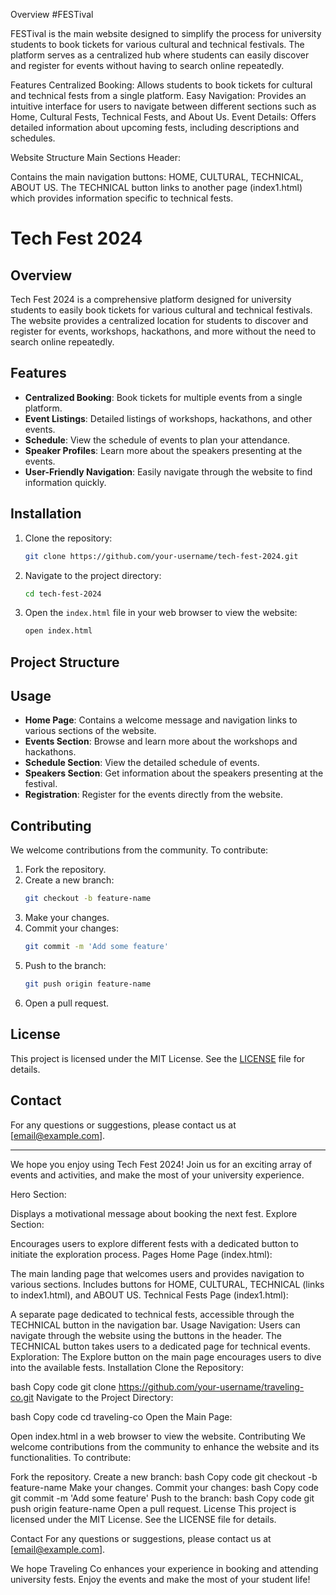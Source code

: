 Overview
#FESTival

FESTival is the main website designed to simplify the process for university students to book tickets for various cultural and technical festivals. The platform serves as a centralized hub where students can easily discover and register for events without having to search online repeatedly.

Features
Centralized Booking: Allows students to book tickets for cultural and technical fests from a single platform.
Easy Navigation: Provides an intuitive interface for users to navigate between different sections such as Home, Cultural Fests, Technical Fests, and About Us.
Event Details: Offers detailed information about upcoming fests, including descriptions and schedules.


Website Structure
Main Sections
Header:

Contains the main navigation buttons: HOME, CULTURAL, TECHNICAL, ABOUT US.
The TECHNICAL button links to another page (index1.html) which provides information specific to technical fests.
# Tech Fest 2024

## Overview

Tech Fest 2024 is a comprehensive platform designed for university students to easily book tickets for various cultural and technical festivals. The website provides a centralized location for students to discover and register for events, workshops, hackathons, and more without the need to search online repeatedly.

## Features

- **Centralized Booking**: Book tickets for multiple events from a single platform.
- **Event Listings**: Detailed listings of workshops, hackathons, and other events.
- **Schedule**: View the schedule of events to plan your attendance.
- **Speaker Profiles**: Learn more about the speakers presenting at the events.
- **User-Friendly Navigation**: Easily navigate through the website to find information quickly.

## Installation

1. Clone the repository:
    ```bash
    git clone https://github.com/your-username/tech-fest-2024.git
    ```

2. Navigate to the project directory:
    ```bash
    cd tech-fest-2024
    ```

3. Open the `index.html` file in your web browser to view the website:
    ```bash
    open index.html
    ```

## Project Structure


## Usage

- **Home Page**: Contains a welcome message and navigation links to various sections of the website.
- **Events Section**: Browse and learn more about the workshops and hackathons.
- **Schedule Section**: View the detailed schedule of events.
- **Speakers Section**: Get information about the speakers presenting at the festival.
- **Registration**: Register for the events directly from the website.

## Contributing

We welcome contributions from the community. To contribute:

1. Fork the repository.
2. Create a new branch:
    ```bash
    git checkout -b feature-name
    ```
3. Make your changes.
4. Commit your changes:
    ```bash
    git commit -m 'Add some feature'
    ```
5. Push to the branch:
    ```bash
    git push origin feature-name
    ```
6. Open a pull request.

## License

This project is licensed under the MIT License. See the [LICENSE](LICENSE) file for details.

## Contact

For any questions or suggestions, please contact us at [email@example.com].

---

We hope you enjoy using Tech Fest 2024! Join us for an exciting array of events and activities, and make the most of your university experience.




Hero Section:

Displays a motivational message about booking the next fest.
Explore Section:

Encourages users to explore different fests with a dedicated button to initiate the exploration process.
Pages
Home Page (index.html):

The main landing page that welcomes users and provides navigation to various sections.
Includes buttons for HOME, CULTURAL, TECHNICAL (links to index1.html), and ABOUT US.
Technical Fests Page (index1.html):

A separate page dedicated to technical fests, accessible through the TECHNICAL button in the navigation bar.
Usage
Navigation: Users can navigate through the website using the buttons in the header. The TECHNICAL button takes users to a dedicated page for technical events.
Exploration: The Explore button on the main page encourages users to dive into the available fests.
Installation
Clone the Repository:

bash
Copy code
git clone https://github.com/your-username/traveling-co.git
Navigate to the Project Directory:

bash
Copy code
cd traveling-co
Open the Main Page:

Open index.html in a web browser to view the website.
Contributing
We welcome contributions from the community to enhance the website and its functionalities. To contribute:

Fork the repository.
Create a new branch:
bash
Copy code
git checkout -b feature-name
Make your changes.
Commit your changes:
bash
Copy code
git commit -m 'Add some feature'
Push to the branch:
bash
Copy code
git push origin feature-name
Open a pull request.
License
This project is licensed under the MIT License. See the LICENSE file for details.

Contact
For any questions or suggestions, please contact us at [email@example.com].

We hope Traveling Co enhances your experience in booking and attending university fests. Enjoy the events and make the most of your student life!






